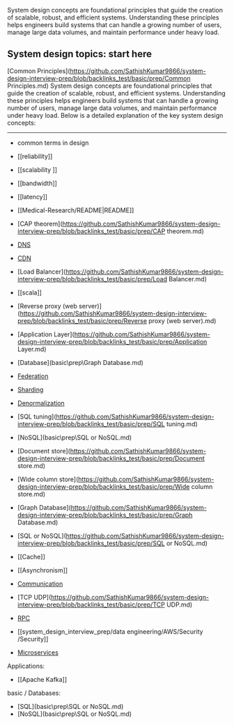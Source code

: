 System design concepts are foundational principles that guide the creation of scalable, robust, and efficient systems. Understanding these principles helps engineers build systems that can handle a growing number of users, manage large data volumes, and maintain performance under heavy load.
## System design topics: start here
[Common Principles](https://github.com/SathishKumar9866/system-design-interview-prep/blob/backlinks_test/basic/prep/Common Principles.md)
System design concepts are foundational principles that guide the creation of scalable, robust, and efficient systems. Understanding these principles helps engineers build systems that can handle a growing number of users, manage large data volumes, and maintain performance under heavy load. Below is a detailed explanation of the key system design concepts:

---


- common terms in design
- [[reliability]]
- [[scalability ]]
- [[bandwidth]]
- [[latency]]


- [[Medical-Research/README|README]]
- [CAP theorem](https://github.com/SathishKumar9866/system-design-interview-prep/blob/backlinks_test/basic/prep/CAP theorem.md)
- [DNS](basic\prep\DNS.md)
- [CDN](basic\prep\CDN.md)
- [Load Balancer](https://github.com/SathishKumar9866/system-design-interview-prep/blob/backlinks_test/basic/prep/Load Balancer.md)
- [[scala]]

- [Reverse proxy (web server)](https://github.com/SathishKumar9866/system-design-interview-prep/blob/backlinks_test/basic/prep/Reverse proxy (web server).md)
- [Application Layer](https://github.com/SathishKumar9866/system-design-interview-prep/blob/backlinks_test/basic/prep/Application Layer.md)
- [Database](basic\prep\Graph Database.md)
- [Federation](basic\prep\Federation.md)
- [Sharding](basic\prep\Sharding.md)
- [Denormalization](https://github.com/SathishKumar9866/system-design-interview-prep/blob/backlinks_test/basic/prep/Denormalization.md)
- [SQL tuning](https://github.com/SathishKumar9866/system-design-interview-prep/blob/backlinks_test/basic/prep/SQL tuning.md)
- [NoSQL](basic\prep\SQL or NoSQL.md)
- [Document store](https://github.com/SathishKumar9866/system-design-interview-prep/blob/backlinks_test/basic/prep/Document store.md)
- [Wide column store](https://github.com/SathishKumar9866/system-design-interview-prep/blob/backlinks_test/basic/prep/Wide column store.md)
- [Graph Database](https://github.com/SathishKumar9866/system-design-interview-prep/blob/backlinks_test/basic/prep/Graph Database.md)
- [SQL or NoSQL](https://github.com/SathishKumar9866/system-design-interview-prep/blob/backlinks_test/basic/prep/SQL or NoSQL.md)
- [[Cache]]
- [[Asynchronism]]
- [Communication](basic\prep\Communication.md)
- [TCP UDP](https://github.com/SathishKumar9866/system-design-interview-prep/blob/backlinks_test/basic/prep/TCP UDP.md)
- [RPC](basic\prep\RPC.md)
- [[system_design_interview_prep/data engineering/AWS/Security /Security]]
- [Microservices](basic\prep\Microservices.md)

Applications:
- [[Apache Kafka]]

basic / Databases:
- [SQL](basic\prep\SQL or NoSQL.md)
- [NoSQL](basic\prep\SQL or NoSQL.md)

